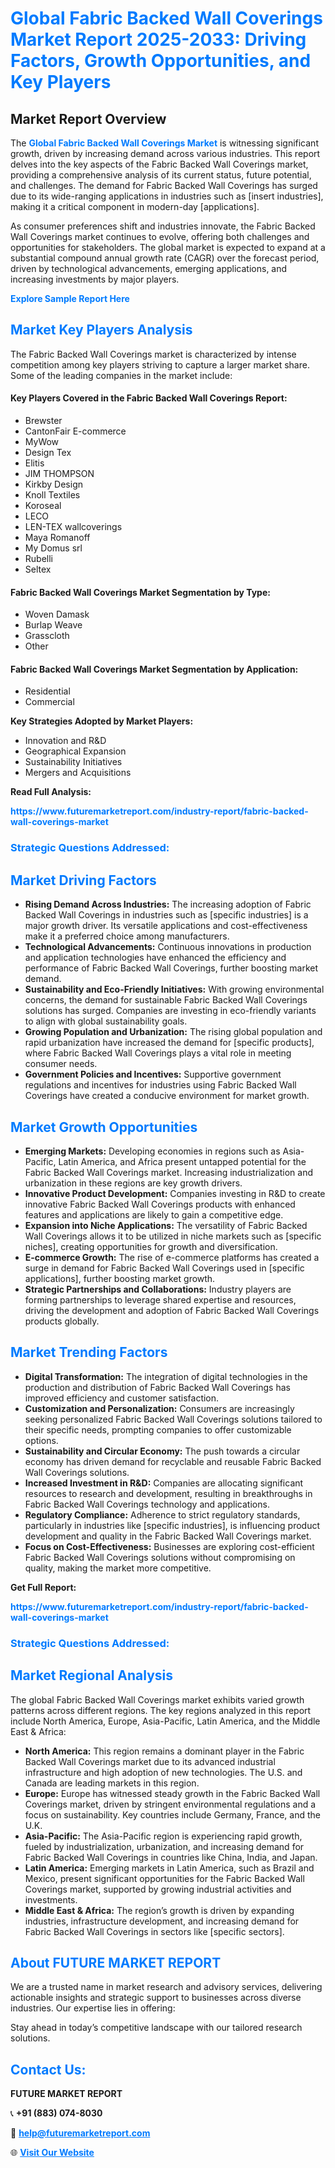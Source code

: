 <h1 style="color: #007BFF;">Global Fabric Backed Wall Coverings Market Report 2025-2033: Driving Factors, Growth Opportunities, and Key Players</h1>

<section id="overview">
<h2>Market Report Overview</h2>
<p>The <a href="https://www.futuremarketreport.com/industry-report/fabric-backed-wall-coverings-market" style="color: #007BFF; text-decoration: none;"><strong>Global Fabric Backed Wall Coverings Market</strong></a> is witnessing significant growth, driven by increasing demand across various industries. This report delves into the key aspects of the Fabric Backed Wall Coverings market, providing a comprehensive analysis of its current status, future potential, and challenges. The demand for Fabric Backed Wall Coverings has surged due to its wide-ranging applications in industries such as [insert industries], making it a critical component in modern-day [applications].</p>
<p>As consumer preferences shift and industries innovate, the Fabric Backed Wall Coverings market continues to evolve, offering both challenges and opportunities for stakeholders. The global market is expected to expand at a substantial compound annual growth rate (CAGR) over the forecast period, driven by technological advancements, emerging applications, and increasing investments by major players.</p>
</section>

<section id="overview">
<p><a href="https://www.futuremarketreport.com/request-sample/reportId=35604" style="color: #007BFF; text-decoration: none;"><strong>Explore Sample Report Here</strong></a></p>
</section>

<section id="key-players">
<h2 style="color: #007BFF;">Market Key Players Analysis</h2>
<p>The Fabric Backed Wall Coverings market is characterized by intense competition among key players striving to capture a larger market share. Some of the leading companies in the market include:</p>
<h4>Key Players Covered in the Fabric Backed Wall Coverings Report:</h4>
<ul><li>Brewster</li><li>CantonFair E-commerce</li><li>MyWow</li><li>Design Tex</li><li>Elitis</li><li>JIM THOMPSON</li><li>Kirkby Design</li><li>Knoll Textiles</li><li>Koroseal</li><li>LECO</li><li>LEN-TEX wallcoverings</li><li>Maya Romanoff</li><li>My Domus srl</li><li>Rubelli</li><li>Seltex</li></ul>
<h4>Fabric Backed Wall Coverings Market Segmentation by Type:</h4>
<ul><li>Woven Damask</li><li>Burlap Weave</li><li>Grasscloth</li><li>Other</li></ul>

<h4>Fabric Backed Wall Coverings Market Segmentation by Application:</h4>
<ul><li>Residential</li><li>Commercial</li></ul>
<p><strong>Key Strategies Adopted by Market Players:</strong></p>
<ul>
<li>Innovation and R&D</li>
<li>Geographical Expansion</li>
<li>Sustainability Initiatives</li>
<li>Mergers and Acquisitions</li>
</ul>
</section>

<section>
<p><strong>Read Full Analysis: </strong></p><a href="https://www.futuremarketreport.com/industry-report/fabric-backed-wall-coverings-market" style="color: #007BFF; text-decoration: none;"><strong>https://www.futuremarketreport.com/industry-report/fabric-backed-wall-coverings-market</strong></a>
<h3 style="color: #007BFF;">Strategic Questions Addressed:</h3>
</section>

<section id="driving-factors">
<h2 style="color: #007BFF;">Market Driving Factors</h2>
<ul>
<li><strong>Rising Demand Across Industries:</strong> The increasing adoption of Fabric Backed Wall Coverings in industries such as [specific industries] is a major growth driver. Its versatile applications and cost-effectiveness make it a preferred choice among manufacturers.</li>
<li><strong>Technological Advancements:</strong> Continuous innovations in production and application technologies have enhanced the efficiency and performance of Fabric Backed Wall Coverings, further boosting market demand.</li>
<li><strong>Sustainability and Eco-Friendly Initiatives:</strong> With growing environmental concerns, the demand for sustainable Fabric Backed Wall Coverings solutions has surged. Companies are investing in eco-friendly variants to align with global sustainability goals.</li>
<li><strong>Growing Population and Urbanization:</strong> The rising global population and rapid urbanization have increased the demand for [specific products], where Fabric Backed Wall Coverings plays a vital role in meeting consumer needs.</li>
<li><strong>Government Policies and Incentives:</strong> Supportive government regulations and incentives for industries using Fabric Backed Wall Coverings have created a conducive environment for market growth.</li>
</ul>
</section>

<section id="growth-opportunities">
<h2 style="color: #007BFF;">Market Growth Opportunities</h2>
<ul>
<li><strong>Emerging Markets:</strong> Developing economies in regions such as Asia-Pacific, Latin America, and Africa present untapped potential for the Fabric Backed Wall Coverings market. Increasing industrialization and urbanization in these regions are key growth drivers.</li>
<li><strong>Innovative Product Development:</strong> Companies investing in R&D to create innovative Fabric Backed Wall Coverings products with enhanced features and applications are likely to gain a competitive edge.</li>
<li><strong>Expansion into Niche Applications:</strong> The versatility of Fabric Backed Wall Coverings allows it to be utilized in niche markets such as [specific niches], creating opportunities for growth and diversification.</li>
<li><strong>E-commerce Growth:</strong> The rise of e-commerce platforms has created a surge in demand for Fabric Backed Wall Coverings used in [specific applications], further boosting market growth.</li>
<li><strong>Strategic Partnerships and Collaborations:</strong> Industry players are forming partnerships to leverage shared expertise and resources, driving the development and adoption of Fabric Backed Wall Coverings products globally.</li>
</ul>
</section>

<section id="trending-factors">
<h2 style="color: #007BFF;">Market Trending Factors</h2>
<ul>
<li><strong>Digital Transformation:</strong> The integration of digital technologies in the production and distribution of Fabric Backed Wall Coverings has improved efficiency and customer satisfaction.</li>
<li><strong>Customization and Personalization:</strong> Consumers are increasingly seeking personalized Fabric Backed Wall Coverings solutions tailored to their specific needs, prompting companies to offer customizable options.</li>
<li><strong>Sustainability and Circular Economy:</strong> The push towards a circular economy has driven demand for recyclable and reusable Fabric Backed Wall Coverings solutions.</li>
<li><strong>Increased Investment in R&D:</strong> Companies are allocating significant resources to research and development, resulting in breakthroughs in Fabric Backed Wall Coverings technology and applications.</li>
<li><strong>Regulatory Compliance:</strong> Adherence to strict regulatory standards, particularly in industries like [specific industries], is influencing product development and quality in the Fabric Backed Wall Coverings market.</li>
<li><strong>Focus on Cost-Effectiveness:</strong> Businesses are exploring cost-efficient Fabric Backed Wall Coverings solutions without compromising on quality, making the market more competitive.</li>
</ul>
</section>

<section>
<p><strong>Get Full Report: </strong></p><a href="https://www.futuremarketreport.com/industry-report/fabric-backed-wall-coverings-market" style="color: #007BFF; text-decoration: none;"><strong>https://www.futuremarketreport.com/industry-report/fabric-backed-wall-coverings-market</strong></a>
<h3 style="color: #007BFF;">Strategic Questions Addressed:</h3>
</section>


<section id="regional-analysis">
<h2 style="color: #007BFF;">Market Regional Analysis</h2>
<p>The global Fabric Backed Wall Coverings market exhibits varied growth patterns across different regions. The key regions analyzed in this report include North America, Europe, Asia-Pacific, Latin America, and the Middle East & Africa:</p>
<ul>
<li><strong>North America:</strong> This region remains a dominant player in the Fabric Backed Wall Coverings market due to its advanced industrial infrastructure and high adoption of new technologies. The U.S. and Canada are leading markets in this region.</li>
<li><strong>Europe:</strong> Europe has witnessed steady growth in the Fabric Backed Wall Coverings market, driven by stringent environmental regulations and a focus on sustainability. Key countries include Germany, France, and the U.K.</li>
<li><strong>Asia-Pacific:</strong> The Asia-Pacific region is experiencing rapid growth, fueled by industrialization, urbanization, and increasing demand for Fabric Backed Wall Coverings in countries like China, India, and Japan.</li>
<li><strong>Latin America:</strong> Emerging markets in Latin America, such as Brazil and Mexico, present significant opportunities for the Fabric Backed Wall Coverings market, supported by growing industrial activities and investments.</li>
<li><strong>Middle East & Africa:</strong> The region’s growth is driven by expanding industries, infrastructure development, and increasing demand for Fabric Backed Wall Coverings in sectors like [specific sectors].</li>
</ul>
</section>

<footer>
<h2 style="color: #007BFF;">About FUTURE MARKET REPORT</h2>
<p>We are a trusted name in market research and advisory services, delivering actionable insights and strategic support to businesses across diverse industries. Our expertise lies in offering:</p>

<p>Stay ahead in today’s competitive landscape with our tailored research solutions.</p>

<h2 style="color: #007BFF;">Contact Us:</h2>
<p><strong>FUTURE MARKET REPORT</strong></p>
<p>📞 <strong>+91 (883) 074-8030</strong></p>
<p>📧 <strong><a href="mailto:help@futuremarketreport.com" style="color: #007BFF;">help@futuremarketreport.com</a></strong></p>
<p>🌐 <strong><a href="https://www.futuremarketreport.com/" style="color: #007BFF;">Visit Our Website</a></strong></p>
</footer>